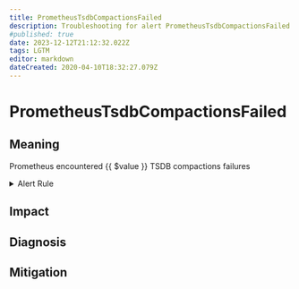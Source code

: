 ```yaml
---
title: PrometheusTsdbCompactionsFailed
description: Troubleshooting for alert PrometheusTsdbCompactionsFailed
#published: true
date: 2023-12-12T21:12:32.022Z
tags: LGTM
editor: markdown
dateCreated: 2020-04-10T18:32:27.079Z
---
```


# PrometheusTsdbCompactionsFailed

## Meaning
[//]: # "Short paragraph that explains what the alert means"
Prometheus encountered {{ $value }} TSDB compactions failures

<details>
  <summary>Alert Rule</summary>

  ```yaml
alert: PrometheusTsdbCompactionsFailed
expr: increase(prometheus_tsdb_compactions_failed_total[1m]) > 0
for: 0m
labels:
    severity: critical
annotations:
    summary: Prometheus TSDB compactions failed (instance {{ $labels.instance }})
    description: |-
        Prometheus encountered {{ $value }} TSDB compactions failures
          VALUE = {{ $value }}
          LABELS = {{ $labels }}
    runbook: https://github.com/srerun/prometheus-alerts/content/runbooks/PrometheusTsdbCompactionsFailed

  ```
</details>


## Impact
[//]: # "What could / will happen if the alert is not addressed"



## Diagnosis
[//]: # "Steps to take to identify the cause of the problem"



## Mitigation
[//]: # "The steps necessary to resolve the alert"
